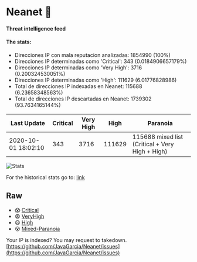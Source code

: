 # Neanet :hocho:
#### Threat intelligence feed
#### The stats:

- Direcciones IP con mala reputacion analizadas: 1854990 (100%)
- Direcciones IP determinadas como 'Critical':  343 (0.0184906657179%)
- Direcciones IP determinadas como 'Very High':  3716 (0.200324530051%)
- Direcciones IP determinadas como 'High':  111629 (6.01776828986)
- Total de direcciones IP indexadas en Neanet:  115688 (6.23658348563%)
- Total de direcciones IP descartadas en Neanet:  1739302 (93.7634165144%)

| Last Update | Critical | Very High | High | Paranoia |
| --- | --- | --- | --- | --- |
| 2020-10-01 18:02:10 | 343 | 3716 | 111629 | 115688 mixed list (Critical + Very High + High)|

![Stats](https://docs.google.com/spreadsheets/d/e/2PACX-1vSnaNMIXVabIpDJjufMlzH7poXnshF3mgd8Is1g9ytUEzVsP5my4Trn8f-xkoLLQ38xpL3HtmUexLo6/pubchart?oid=501124687&format=image)

For the historical stats go to: [link](/stats.csv)
## Raw
- :scream: [Critical](https://raw.githubusercontent.com/JavaGarcia/Neanet/master/blacklists/neanet_critical.txt)
- :fearful: [VeryHigh](https://raw.githubusercontent.com/JavaGarcia/Neanet/master/blacklists/neanet_veryHigh.txtt)
- :frowning: [High](https://raw.githubusercontent.com/JavaGarcia/Neanet/master/blacklists/neanet_high.txt)
- :dizzy_face: [Mixed-Paranoia](https://raw.githubusercontent.com/JavaGarcia/Neanet/master/blacklists/neanet_all.txt)


Your IP is indexed? You may request to takedown. [https://github.com/JavaGarcia/Neanet/issues](https://github.com/JavaGarcia/Neanet/issues)


























































































































































































































































































































































































































































































































































































































































































































































































































































































































































































































































































































































































